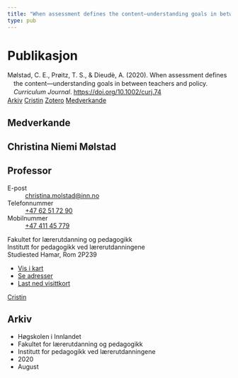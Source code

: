 ```yaml
---
title: "When assessment defines the content—understanding goals in between teachers and policy"
type: pub
---
```

<h1>Publikasjon</h1>
<article id="csl-bib-container-WEG2D8QK" class="csl-bib-container">
  <div class="csl-bib-body" style="line-height: 1.35; padding-left: 1em; text-indent:-1em;">
  <div class="csl-entry">M&#xF8;lstad, C. E., Pr&#xF8;itz, T. S., &amp; Dieud&#xE8;, A. (2020). When assessment defines the content&#x2014;understanding goals in between teachers and policy. <i>Curriculum Journal</i>. <a href="https://doi.org/10.1002/curj.74">https://doi.org/10.1002/curj.74</a></div>
</div>
  <div class="csl-bib-buttons">
    <a href="#taxonomy-article-WEG2D8QK" class="csl-bib-button">Arkiv</a>
    <a href="https://app.cristin.no/results/show.jsf?id=1825038" alt="Cristin URL" class="csl-bib-button">Cristin</a>
    <a href="http://zotero.org/groups/5022929/items/WEG2D8QK" alt="Zotero URL" class="csl-bib-button">Zotero</a>
    <a href="#contributors-article-WEG2D8QK" class="csl-bib-button">Medverkande</a>
  </div>
  <div id="csl-bib-meta-container-WEG2D8QK"></div>
</article>
<div id="csl-bib-meta-WEG2D8QK" class="csl-bib-meta">
  <article id="contributors-article-WEG2D8QK" class="contributors-article">
    <h1>Medverkande</h1>
    <div class="personas">
<div class="vrtx-hinn-person-card">
<div class="photo">
<i class="lar la-user-circle missing-person"></i>
</div>
<div class="info">
<hgroup><h1>Christina Niemi Mølstad</h1>
<h2>Professor</h2>
</hgroup><dl>
<dt>E-post</dt>
<dd>
<a href="mailto:christina.molstad@inn.no">christina.molstad@inn.no</a>
</dd>
<dt>Telefonnummer</dt>
<dd><a href="tel:+4762517290">
+47 62 51 72 90
</a></dd>
<dt>Mobilnummer</dt>
<dd><a href="tel:+4741145779">
+47 411 45 779
</a></dd>
</dl>
<p>
Fakultet for lærerutdanning og pedagogikk<br>
Institutt for pedagogikk ved lærerutdanningene<br>
Studiested Hamar,
Rom 2P239
</p>
<ul class="vrtx-hinn-links">
<li><a href="https://www.google.com/maps?q=60.796004,11.072099">Vis i kart</a></li>
<li><a href="https://www.inn.no/finn-en-ansatt/christina-molstad.html#vrtx-hinn-addresses">Se adresser</a></li>
<li><a href="https://www.inn.no/finn-en-ansatt/christina-molstad.html?vrtx=vcf">Last ned visittkort</a></li>
</ul>
</div>
</div>
<a href="https://app.cristin.no/persons/show.jsf?id=5325" alt="Cristin URL" class="personas-cristin">Cristin</a>
</div>
  </article>
  <article id="taxonomy-article-WEG2D8QK" class="taxonomy-article">
    <h1>Arkiv</h1>
    <ul>
      <li>Høgskolen i Innlandet</li>
      <li>Fakultet for lærerutdanning og pedagogikk</li>
      <li>Institutt for pedagogikk ved lærerutdanningene</li>
      <li>2020</li>
      <li>August</li>
    </ul>
  </article>
</div>
